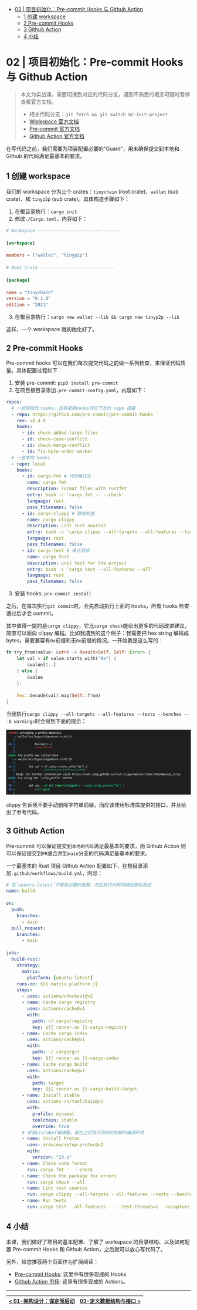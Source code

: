 - [02 | 项目初始化：Pre-commit Hooks 与 Github Action](#02--项目初始化pre-commit-hooks-与-github-action)
  - [1 创建 workspace](#1-创建-workspace)
  - [2 Pre-commit Hooks](#2-pre-commit-hooks)
  - [3 Github Action](#3-github-action)
  - [4 小结](#4-小结)

# 02 | 项目初始化：Pre-commit Hooks 与 Github Action

> 本文为实战课，需要切换到对应的代码分支，遇到不熟悉的概念可随时暂停查看官方文档。
>
> - 相关代码分支：`git fetch && git switch 02-init-project`
> - [Workspace 官方文档](https://doc.rust-lang.org/cargo/reference/workspaces.html)
> - [Pre-commit 官方文档](https://pre-commit.com/)
> - [Github Action 官方文档](https://docs.github.com/en/actions)

在写代码之前，我们需要为项目配置必要的“Guard”，用来确保提交到本地和 Github 的代码满足最基本的要求。

## 1 创建 workspace

我们的 workspace 分为三个 crates：`tinychain` (root crate)、`wallet` (sub crate)、和 `tinyp2p` (sub crate)。具体构造步骤如下：

1. 在根目录执行：`cargo init`
2. 修改`./Cargo.toml`，内容如下：

```toml
# Workspace -------------------------------

[workspace]

members = ["wallet", "tinyp2p"]

# Root Crate ----------------------------

[package]

name = "tinychain"
version = "0.1.0"
edition = "2021"
```

3. 在根目录执行：`cargo new wallet --lib && cargo new tinyp2p --lib`

这样，一个 workspace 就初始化好了。

## 2 Pre-commit Hooks

Pre-commit hooks 可以在我们每次提交代码之前做一系列检查，来保证代码质量。具体配置过程如下：

1. 安装 pre-commit: `pip3 install pre-commit`
2. 在项目根目录添加`.pre-commit-config.yaml`，内容如下：

```yml
repos:
  # 一些现成的 hooks，还有更多hooks详见下方的 repo 链接
  - repo: https://github.com/pre-commit/pre-commit-hooks
    rev: v4.4.0
    hooks:
      - id: check-added-large-files
      - id: check-case-conflict
      - id: check-merge-conflict
      - id: fix-byte-order-marker
  # 一些本地 hooks
  - repo: local
    hooks:
      - id: cargo-fmt # 代码格式化
        name: cargo fmt
        description: Format files with rustfmt.
        entry: bash -c 'cargo fmt -- --check'
        language: rust
        pass_filenames: false
      - id: cargo-clippy # 静态检查
        name: cargo clippy
        description: Lint rust sources
        entry: bash -c 'cargo clippy --all-targets --all-features --tests --benches -- -D warnings'
        language: rust
        pass_filenames: false
      - id: cargo-test # 单元测试
        name: cargo test
        description: unit test for the project
        entry: bash -c 'cargo test --all-features --all'
        language: rust
        pass_filenames: false
```

3. 安装 hooks: `pre-commit install`

之后，在每次执行`git commit`时，会先自动执行上面的 hooks，所有 hooks 检查通过后才会 commit。

其中值得一提的是`cargo clippy`，它比`cargo check`能给出更多的代码改进建议，简直可以面向 clippy 编程。比如我遇到的这个例子：我需要把 hex string 解码成 bytes，需要兼容有`0x`前缀和无`0x`前缀的情况。一开始我是这么写的：

```rs
fn try_from(value: &str) -> Result<Self, Self::Error> {
    let val = if value.starts_with("0x") {
        &value[2..]
    } else {
        &value
    };

    hex::decode(val).map(Self::from)
}
```

当我执行`cargo clippy --all-targets --all-features --tests --benches -- -D warnings`时会得到下面的提示：

![](img/02-precommit.png)

clippy 告诉我不要手动删除字符串前缀，而应该使用标准库提供的接口，并且给出了参考代码。

## 3 Github Action

Pre-commit 可以保证提交到`本地的代码`满足最基本的要求，而 Github Action 则可以保证提交到`PR`或合并到`main`分支的代码满足最基本的要求。

一个最基本的 Rust 项目 Github Action 配置如下，在根目录添加`.github/workflows/build.yml`，内容：

```yml
# 在`ubuntu-latest`中安装必要的依赖，然后执行代码风格检查和测试
name: build

on:
  push:
    branches:
      - main
  pull_request:
    branches:
      - main

jobs:
  build-rust:
    strategy:
      matrix:
        platform: [ubuntu-latest]
    runs-on: ${{ matrix.platform }}
    steps:
      - uses: actions/checkout@v2
      - name: Cache cargo registry
        uses: actions/cache@v1
        with:
          path: ~/.cargo/registry
          key: ${{ runner.os }}-cargo-registry
      - name: Cache cargo index
        uses: actions/cache@v1
        with:
          path: ~/.cargo/git
          key: ${{ runner.os }}-cargo-index
      - name: Cache cargo build
        uses: actions/cache@v1
        with:
          path: target
          key: ${{ runner.os }}-cargo-build-target
      - name: Install stable
        uses: actions-rs/toolchain@v1
        with:
          profile: minimal
          toolchain: stable
          override: true
      # 安装protobuf编译器，是在之后执行测试时依赖的编译环境
      - name: Install Protoc
        uses: arduino/setup-protoc@v2
        with:
          version: "23.x"
      - name: Check code format
        run: cargo fmt -- --check
      - name: Check the package for errors
        run: cargo check --all
      - name: Lint rust sources
        run: cargo clippy --all-targets --all-features --tests --benches -- -D warnings
      - name: Run tests
        run: cargo test --all-features -- --test-threads=1 --nocapture
```

## 4 小结

本课，我们做好了项目的基本配置、了解了 workspace 的目录结构、以及如何配置 Pre-commit Hooks 和 Github Action，之后就可以放心写代码了。

另外，给您推荐两个页面作为扩展阅读：

- [Pre-commit Hooks](https://github.com/pre-commit/pre-commit-hooks): 这里中有很多现成的 Hooks
- [Github Action 市场](https://github.com/marketplace?type=actions): 这里有很多现成的 Actions。

---

| [< 01-架构设计：谋定而后动](./01-architecture.md) | [03-定义数据结构与接口 >](./03-data-structure-api.md) |
| ------------------------------------------------- | ----------------------------------------------------- |
